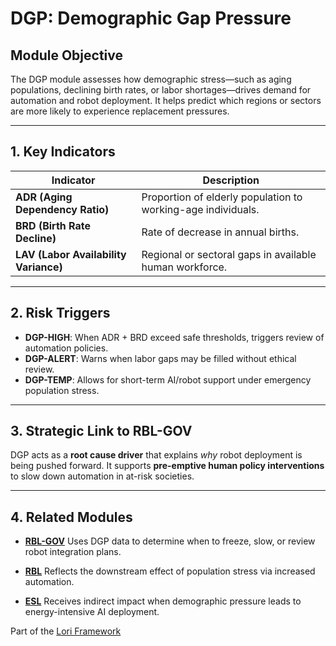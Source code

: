 # DGP: Demographic Gap Pressure

## Module Objective
The DGP module assesses how demographic stress—such as aging populations, declining birth rates, or labor shortages—drives demand for automation and robot deployment.
It helps predict which regions or sectors are more likely to experience replacement pressures.

---

## 1. Key Indicators

| Indicator | Description |
|----------|-------------|
| **ADR (Aging Dependency Ratio)** | Proportion of elderly population to working-age individuals. |
| **BRD (Birth Rate Decline)** | Rate of decrease in annual births. |
| **LAV (Labor Availability Variance)** | Regional or sectoral gaps in available human workforce. |

---

## 2. Risk Triggers

- **DGP-HIGH**: When ADR + BRD exceed safe thresholds, triggers review of automation policies.
- **DGP-ALERT**: Warns when labor gaps may be filled without ethical review.
- **DGP-TEMP**: Allows for short-term AI/robot support under emergency population stress.

---

## 3. Strategic Link to RBL-GOV
DGP acts as a **root cause driver** that explains *why* robot deployment is being pushed forward.
It supports **pre-emptive human policy interventions** to slow down automation in at-risk societies.

---

## 4. Related Modules

- [**RBL-GOV**](RBL-GOV.md)
Uses DGP data to determine when to freeze, slow, or review robot integration plans.

- [**RBL**](RBL.md)
Reflects the downstream effect of population stress via increased automation.

- [**ESL**](ESL.md)
Receives indirect impact when demographic pressure leads to energy-intensive AI deployment.

Part of the [Lori Framework](https://frameworklori.github.io/lori-framework-site)

